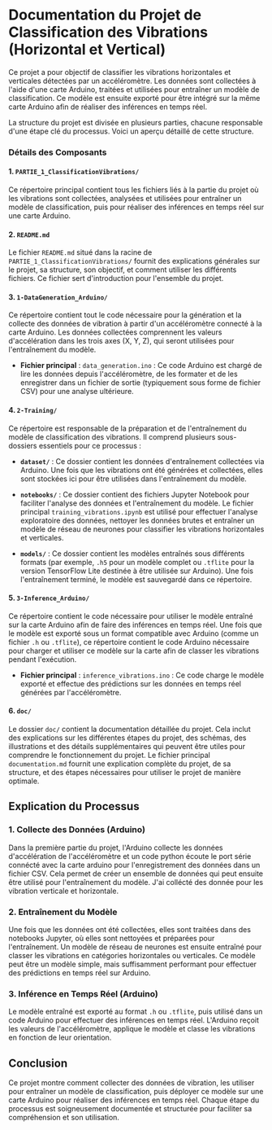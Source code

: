 # Documentation du Projet de Classification des Vibrations (Horizontal et Vertical)

Ce projet a pour objectif de classifier les vibrations horizontales et verticales détectées par un accéléromètre. Les données sont collectées à l'aide d'une carte Arduino, traitées et utilisées pour entraîner un modèle de classification. Ce modèle est ensuite exporté pour être intégré sur la même carte Arduino afin de réaliser des inférences en temps réel. 

La structure du projet est divisée en plusieurs parties, chacune responsable d'une étape clé du processus. Voici un aperçu détaillé de cette structure.


### Détails des Composants

#### 1. `PARTIE_1_ClassificationVibrations/`

Ce répertoire principal contient tous les fichiers liés à la partie du projet où les vibrations sont collectées, analysées et utilisées pour entraîner un modèle de classification, puis pour réaliser des inférences en temps réel sur une carte Arduino.

#### 2. `README.md`

Le fichier `README.md` situé dans la racine de `PARTIE_1_ClassificationVibrations/` fournit des explications générales sur le projet, sa structure, son objectif, et comment utiliser les différents fichiers. Ce fichier sert d'introduction pour l'ensemble du projet.

#### 3. `1-DataGeneration_Arduino/`

Ce répertoire contient tout le code nécessaire pour la génération et la collecte des données de vibration à partir d'un accéléromètre connecté à la carte Arduino. Les données collectées comprennent les valeurs d'accélération dans les trois axes (X, Y, Z), qui seront utilisées pour l'entraînement du modèle.

- **Fichier principal** : `data_generation.ino` : Ce code Arduino est chargé de lire les données depuis l'accéléromètre, de les formater et de les enregistrer dans un fichier de sortie (typiquement sous forme de fichier CSV) pour une analyse ultérieure.

#### 4. `2-Training/`

Ce répertoire est responsable de la préparation et de l'entraînement du modèle de classification des vibrations. Il comprend plusieurs sous-dossiers essentiels pour ce processus :

- **`dataset/`** : Ce dossier contient les données d'entraînement collectées via Arduino. Une fois que les vibrations ont été générées et collectées, elles sont stockées ici pour être utilisées dans l'entraînement du modèle.
  
- **`notebooks/`** : Ce dossier contient des fichiers Jupyter Notebook pour faciliter l'analyse des données et l'entraînement du modèle. Le fichier principal `training_vibrations.ipynb` est utilisé pour effectuer l'analyse exploratoire des données, nettoyer les données brutes et entraîner un modèle de réseau de neurones pour classifier les vibrations horizontales et verticales.

- **`models/`** : Ce dossier contient les modèles entraînés sous différents formats (par exemple, `.h5` pour un modèle complet ou `.tflite` pour la version TensorFlow Lite destinée à être utilisée sur Arduino). Une fois l'entraînement terminé, le modèle est sauvegardé dans ce répertoire.

#### 5. `3-Inference_Arduino/`

Ce répertoire contient le code nécessaire pour utiliser le modèle entraîné sur la carte Arduino afin de faire des inférences en temps réel. Une fois que le modèle est exporté sous un format compatible avec Arduino (comme un fichier `.h` ou `.tflite`), ce répertoire contient le code Arduino nécessaire pour charger et utiliser ce modèle sur la carte afin de classer les vibrations pendant l'exécution.

- **Fichier principal** : `inference_vibrations.ino` : Ce code charge le modèle exporté et effectue des prédictions sur les données en temps réel générées par l'accéléromètre.

#### 6. `doc/`

Le dossier `doc/` contient la documentation détaillée du projet. Cela inclut des explications sur les différentes étapes du projet, des schémas, des illustrations et des détails supplémentaires qui peuvent être utiles pour comprendre le fonctionnement du projet. Le fichier principal `documentation.md` fournit une explication complète du projet, de sa structure, et des étapes nécessaires pour utiliser le projet de manière optimale.

## Explication du Processus

### 1. Collecte des Données (Arduino)

Dans la première partie du projet, l'Arduino collecte les données d'accélération de l'accéléromètre et un code python écoute le port série connécté avec la carte arduino pour l'enregistrement des données dans un fichier CSV. Cela permet de créer un ensemble de données qui peut ensuite être utilisé pour l'entraînement du modèle. 
J'ai collécté des donnée pour les vibration verticale et horizontale.

### 2. Entraînement du Modèle

Une fois que les données ont été collectées, elles sont traitées dans des notebooks Jupyter, où elles sont nettoyées et préparées pour l'entraînement. Un modèle de réseau de neurones est ensuite entraîné pour classer les vibrations en catégories horizontales ou verticales. Ce modèle peut être un modèle simple, mais suffisamment performant pour effectuer des prédictions en temps réel sur Arduino.

### 3. Inférence en Temps Réel (Arduino)

Le modèle entraîné est exporté au format `.h` ou `.tflite`, puis utilisé dans un code Arduino pour effectuer des inférences en temps réel. L'Arduino reçoit les valeurs de l'accéléromètre, applique le modèle et classe les vibrations en fonction de leur orientation.

## Conclusion

Ce projet montre comment collecter des données de vibration, les utiliser pour entraîner un modèle de classification, puis déployer ce modèle sur une carte Arduino pour réaliser des inférences en temps réel. Chaque étape du processus est soigneusement documentée et structurée pour faciliter sa compréhension et son utilisation.



